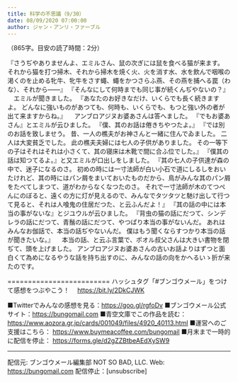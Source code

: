 ```yaml
---
title: 科学の不思議（9/30）
date: 08/09/2020 07:00:00
author: ジャン・アンリ・ファーブル
---
```


（865字。目安の読了時間：2分）

『さうぢやありませんよ、エミルさん、鼠の次ぎには鼠を食べる猫が来ます。
それから猫を打つ掃木、それから掃木を焼く火、火を消す水、水を飲んで咽喉の渇くのを止める牝牛、牝牛をさす蠅、蠅をかつさらふ燕、その燕を捕へる罠（わな）、それから――』
『そんなにして何時までも同じ事が続くんぢやないの？』
　エミルが聞きました。
『あなたのお好きなだけ、いくらでも長く続きますよ。
どんなに強いものがあつても、何時も、いくらでも、もつと強い外の者が出て来ますからね。』
　アンブロアジヌお婆あさんは答へました。
『でもお婆あさん』とエミルが云ひました。
『僕、其のお話は倦きちやつたよ。』
『では別のお話を致しませう。
昔、一人の樵夫がお神さんと一緒に住んでゐました。
二人は大変貧乏でした。
此の樵夫夫婦には七人の子供がありました。
その一等下の子はそれはそれは小さくて、其の寝床は木靴で間に合ふ位でした。』
『僕其の話は知つてるよ。』と又エミルが口出しをしました。
『其の七人の子供達が森の中で、迷子になるのさ。
初めの時には一寸法師が白い小石で道にしるしをおいたけれど、其の時にはパン屑をまいておいたものだから、鳥がみんな其のパン屑をたべてしまつて、道がわからなくなつたのさ。
それで一寸法師が木のてつぺんにのぼると、遠くの方に灯が見えるので、みんなでタツタツと馳け出して行つて見ると、それは人喰鬼の住居だつた、と云ふんだよ！』
『其の話の中には本当の事がないな』とジユウルが云ひました。
『背虫の猫の話にだつて、シンデレラの話にだつて、青鬚の話にだつて、やつぱり本当の事がないんだ。
あれはみんなお伽話で、本当の話ぢやないんだ。
僕はもう聞くならすつかり本当の話が聞きたいな。』
　本当の話、と云ふ言葉で、ポオル叔父さんは大きい書物を閉ぢて、頭を上げました。
アンブロアジヌお婆あさんの古いお話よりはずつと面白くて為めになるやうな話を持ち出すのに、みんなの話の向をかへるいゝ折が来たのです。

=========================
ハッシュタグ「#ブンゴウメール」をつけて感想をつぶやこう！　
https://bit.ly/2DkCJWK

■Twitterでみんなの感想を見る：https://goo.gl/rgfoDv
■ブンゴウメール公式サイト：https://bungomail.com
■青空文庫でこの作品を読む：https://www.aozora.gr.jp/cards/001049/files/4920_40113.html
■運営へのご支援はこちら： https://www.buymeacoffee.com/bungomail
■月末まで一時的に配信を停止： https://forms.gle/d2gZZBtbeAEdXySW9

-------
配信元: ブンゴウメール編集部
NOT SO BAD, LLC.
Web: https://bungomail.com
配信停止：[unsubscribe]

